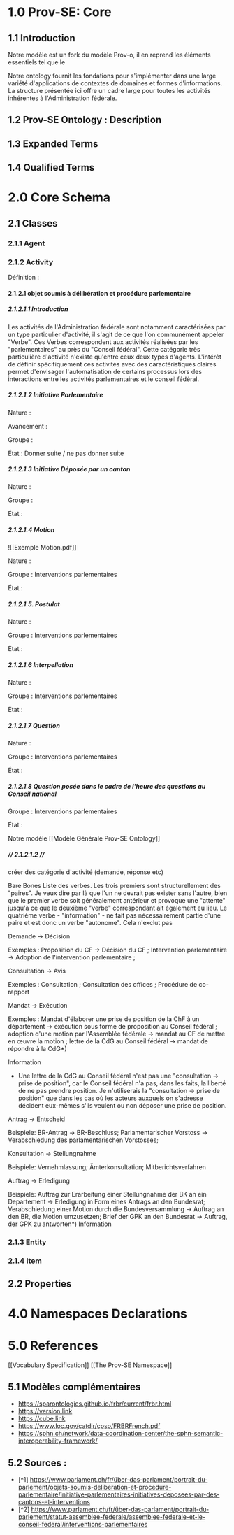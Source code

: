 # 1.0 Prov-SE: Core

## 1.1 Introduction
Notre modèle est un fork du modèle Prov-o, il en reprend les éléments essentiels tel que le

Notre ontology fournit les fondations pour s'implémenter dans une large variété d'applications de contextes de domaines et formes d'informations. La structure présentée ici offre un cadre large pour toutes les activités inhérentes à l'Administration fédérale. 


## 1.2 Prov-SE Ontology : Description

## 1.3 Expanded Terms

## 1.4 Qualified Terms




# 2.0 Core Schema

## 2.1 Classes

### 2.1.1 Agent

### 2.1.2 Activity

Définition : 

#### 2.1.2.1 objet soumis à délibération et procédure parlementaire

##### 2.1.2.1.1 Introduction 

Les activités de l'Administration fédérale sont notamment caractérisées par un type particulier d'activité, il s'agit de ce que l'on communément appeler "Verbe". Ces Verbes correspondent aux activités réalisées par les "parlementaires" au près du "Conseil fédéral". Cette catégorie très particulière d'activité n'existe qu'entre ceux deux types d'agents. 
L'intérêt de définir spécifiquement ces activités avec des caractéristiques claires permet d'envisager l'automatisation de certains processus lors des interactions entre les activités parlementaires et le conseil fédéral. 
##### 2.1.2.1.2 Initiative Parlementaire 

Nature : 

Avancement : 

Groupe : 

État : Donner suite / ne pas donner suite 

##### 2.1.2.1.3 Initiative Déposée par un canton


Nature : 

Groupe : 

État : 


##### 2.1.2.1.4 Motion

![[Exemple Motion.pdf]]

Nature : 

Groupe : Interventions parlementaires 

État : 

##### 2.1.2.1.5. Postulat

Nature : 

Groupe : Interventions parlementaires 

État : 

##### 2.1.2.1.6 Interpellation

Nature : 

Groupe : Interventions parlementaires 

État : 

##### 2.1.2.1.7 Question

Nature : 

Groupe : Interventions parlementaires 

État : 

##### 2.1.2.1.8 Question posée dans le cadre de l'heure des questions au Conseil national

Groupe : Interventions parlementaires 

État : 







Notre modèle [[Modèle Générale Prov-SE Ontology]] 


#####  // 2.1.2.1.2 //
créer des catégorie d'activité (demande, réponse etc) 


Bare Bones Liste des verbes. Les trois premiers sont structurellement des "paires". Je veux dire par là que l'un ne devrait pas exister sans l'autre, bien que le premier verbe soit généralement antérieur et provoque une "attente" jusqu'à ce que le deuxième "verbe" correspondant ait également eu lieu. Le quatrième verbe - "information" - ne fait pas nécessairement partie d'une paire et est donc un verbe "autonome". Cela n'exclut pas

Demande -> Décision 

Exemples : Proposition du CF -> Décision du CF ; Intervention parlementaire -> Adoption de l'intervention parlementaire ;

Consultation -> Avis 

Exemples : Consultation ; Consultation des offices ; Procédure de co-rapport

Mandat -> Exécution

Exemples : Mandat d'élaborer une prise de position de la ChF à un département -> exécution sous forme de proposition au Conseil fédéral ; adoption d'une motion par l'Assemblée fédérale -> mandat au CF de mettre en œuvre la motion ; lettre de la CdG au Conseil fédéral -> mandat de répondre à la CdG*) 

Information

* Une lettre de la CdG au Conseil fédéral n'est pas une "consultation -> prise de position", car le Conseil fédéral n'a pas, dans les faits, la liberté de ne pas prendre position. Je n'utiliserais la "consultation -> prise de position" que dans les cas où les acteurs auxquels on s'adresse décident eux-mêmes s'ils veulent ou non déposer une prise de position.


Antrag -> Entscheid 

Beispiele: BR-Antrag -> BR-Beschluss; Parlamentarischer Vorstoss -> Verabschiedung des parlamentarischen Vorstosses; 

Konsultation -> Stellungnahme 

Beispiele: Vernehmlassung; Ämterkonsultation; Mitberichtsverfahren

Auftrag -> Erledigung

Beispiele: Auftrag zur Erarbeitung einer Stellungnahme der BK an ein Departement -> Erledigung in Form eines Antrags an den Bundesrat; Verabschiedung einer Motion durch die Bundesversammlung -> Auftrag an den BR, die Motion umzusetzen; Brief der GPK an den Bundesrat -> Auftrag, der GPK zu antworten*) 
Information

### 2.1.3 Entity

### 2.1.4 Item


## 2.2 Properties


# 4.0 Namespaces Declarations


# 5.0 References
[[Vocabulary Specification]]
[[The Prov-SE Namespace]]

## 5.1 Modèles complémentaires

- https://sparontologies.github.io/frbr/current/frbr.html
- https://version.link
- https://cube.link
- https://www.loc.gov/catdir/cpso/FRBRFrench.pdf
- https://sphn.ch/network/data-coordination-center/the-sphn-semantic-interoperability-framework/

## 5.2 Sources : 

- [^1] https://www.parlament.ch/fr/über-das-parlament/portrait-du-parlement/objets-soumis-deliberation-et-procedure-parlementaire/initiative-parlementaires-initiatives-deposees-par-des-cantons-et-interventions
- [^2] https://www.parlament.ch/fr/über-das-parlament/portrait-du-parlement/statut-assemblee-federale/assemblee-federale-et-le-conseil-federal/interventions-parlementaires


